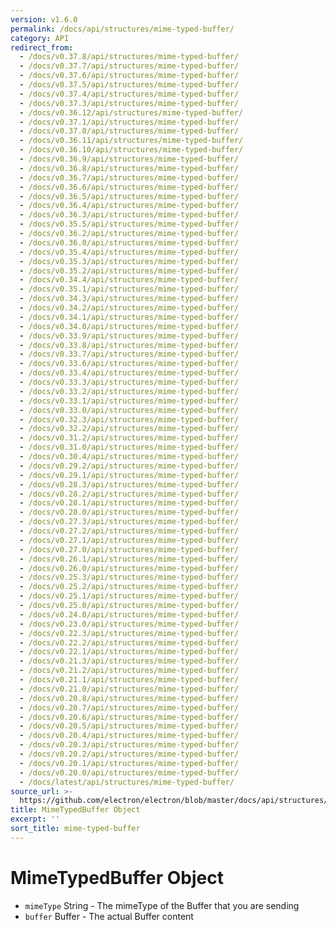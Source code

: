 ```yaml
---
version: v1.6.0
permalink: /docs/api/structures/mime-typed-buffer/
category: API
redirect_from:
  - /docs/v0.37.8/api/structures/mime-typed-buffer/
  - /docs/v0.37.7/api/structures/mime-typed-buffer/
  - /docs/v0.37.6/api/structures/mime-typed-buffer/
  - /docs/v0.37.5/api/structures/mime-typed-buffer/
  - /docs/v0.37.4/api/structures/mime-typed-buffer/
  - /docs/v0.37.3/api/structures/mime-typed-buffer/
  - /docs/v0.36.12/api/structures/mime-typed-buffer/
  - /docs/v0.37.1/api/structures/mime-typed-buffer/
  - /docs/v0.37.0/api/structures/mime-typed-buffer/
  - /docs/v0.36.11/api/structures/mime-typed-buffer/
  - /docs/v0.36.10/api/structures/mime-typed-buffer/
  - /docs/v0.36.9/api/structures/mime-typed-buffer/
  - /docs/v0.36.8/api/structures/mime-typed-buffer/
  - /docs/v0.36.7/api/structures/mime-typed-buffer/
  - /docs/v0.36.6/api/structures/mime-typed-buffer/
  - /docs/v0.36.5/api/structures/mime-typed-buffer/
  - /docs/v0.36.4/api/structures/mime-typed-buffer/
  - /docs/v0.36.3/api/structures/mime-typed-buffer/
  - /docs/v0.35.5/api/structures/mime-typed-buffer/
  - /docs/v0.36.2/api/structures/mime-typed-buffer/
  - /docs/v0.36.0/api/structures/mime-typed-buffer/
  - /docs/v0.35.4/api/structures/mime-typed-buffer/
  - /docs/v0.35.3/api/structures/mime-typed-buffer/
  - /docs/v0.35.2/api/structures/mime-typed-buffer/
  - /docs/v0.34.4/api/structures/mime-typed-buffer/
  - /docs/v0.35.1/api/structures/mime-typed-buffer/
  - /docs/v0.34.3/api/structures/mime-typed-buffer/
  - /docs/v0.34.2/api/structures/mime-typed-buffer/
  - /docs/v0.34.1/api/structures/mime-typed-buffer/
  - /docs/v0.34.0/api/structures/mime-typed-buffer/
  - /docs/v0.33.9/api/structures/mime-typed-buffer/
  - /docs/v0.33.8/api/structures/mime-typed-buffer/
  - /docs/v0.33.7/api/structures/mime-typed-buffer/
  - /docs/v0.33.6/api/structures/mime-typed-buffer/
  - /docs/v0.33.4/api/structures/mime-typed-buffer/
  - /docs/v0.33.3/api/structures/mime-typed-buffer/
  - /docs/v0.33.2/api/structures/mime-typed-buffer/
  - /docs/v0.33.1/api/structures/mime-typed-buffer/
  - /docs/v0.33.0/api/structures/mime-typed-buffer/
  - /docs/v0.32.3/api/structures/mime-typed-buffer/
  - /docs/v0.32.2/api/structures/mime-typed-buffer/
  - /docs/v0.31.2/api/structures/mime-typed-buffer/
  - /docs/v0.31.0/api/structures/mime-typed-buffer/
  - /docs/v0.30.4/api/structures/mime-typed-buffer/
  - /docs/v0.29.2/api/structures/mime-typed-buffer/
  - /docs/v0.29.1/api/structures/mime-typed-buffer/
  - /docs/v0.28.3/api/structures/mime-typed-buffer/
  - /docs/v0.28.2/api/structures/mime-typed-buffer/
  - /docs/v0.28.1/api/structures/mime-typed-buffer/
  - /docs/v0.28.0/api/structures/mime-typed-buffer/
  - /docs/v0.27.3/api/structures/mime-typed-buffer/
  - /docs/v0.27.2/api/structures/mime-typed-buffer/
  - /docs/v0.27.1/api/structures/mime-typed-buffer/
  - /docs/v0.27.0/api/structures/mime-typed-buffer/
  - /docs/v0.26.1/api/structures/mime-typed-buffer/
  - /docs/v0.26.0/api/structures/mime-typed-buffer/
  - /docs/v0.25.3/api/structures/mime-typed-buffer/
  - /docs/v0.25.2/api/structures/mime-typed-buffer/
  - /docs/v0.25.1/api/structures/mime-typed-buffer/
  - /docs/v0.25.0/api/structures/mime-typed-buffer/
  - /docs/v0.24.0/api/structures/mime-typed-buffer/
  - /docs/v0.23.0/api/structures/mime-typed-buffer/
  - /docs/v0.22.3/api/structures/mime-typed-buffer/
  - /docs/v0.22.2/api/structures/mime-typed-buffer/
  - /docs/v0.22.1/api/structures/mime-typed-buffer/
  - /docs/v0.21.3/api/structures/mime-typed-buffer/
  - /docs/v0.21.2/api/structures/mime-typed-buffer/
  - /docs/v0.21.1/api/structures/mime-typed-buffer/
  - /docs/v0.21.0/api/structures/mime-typed-buffer/
  - /docs/v0.20.8/api/structures/mime-typed-buffer/
  - /docs/v0.20.7/api/structures/mime-typed-buffer/
  - /docs/v0.20.6/api/structures/mime-typed-buffer/
  - /docs/v0.20.5/api/structures/mime-typed-buffer/
  - /docs/v0.20.4/api/structures/mime-typed-buffer/
  - /docs/v0.20.3/api/structures/mime-typed-buffer/
  - /docs/v0.20.2/api/structures/mime-typed-buffer/
  - /docs/v0.20.1/api/structures/mime-typed-buffer/
  - /docs/v0.20.0/api/structures/mime-typed-buffer/
  - /docs/latest/api/structures/mime-typed-buffer/
source_url: >-
  https://github.com/electron/electron/blob/master/docs/api/structures/mime-typed-buffer.md
title: MimeTypedBuffer Object
excerpt: ''
sort_title: mime-typed-buffer
---
```

# MimeTypedBuffer Object

*   `mimeType` String - The mimeType of the Buffer that you are sending
*   `buffer` Buffer - The actual Buffer content
